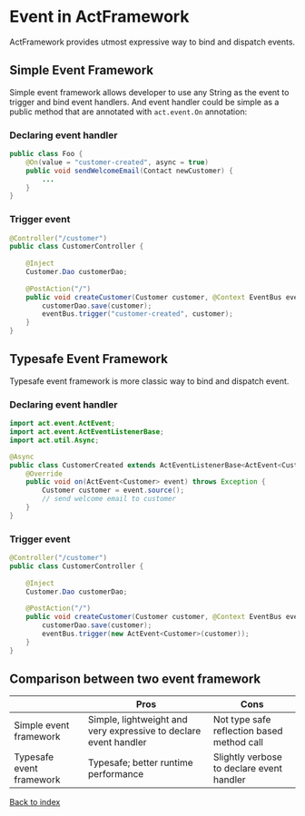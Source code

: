 # Event in ActFramework

ActFramework provides utmost expressive way to bind and dispatch events.

## Simple Event Framework

Simple event framework allows developer to use any String as the event to trigger and bind event handlers. And event handler could be simple as a public method that are annotated with `act.event.On` annotation:

### Declaring event handler

```java
public class Foo {
    @On(value = "customer-created", async = true)
    public void sendWelcomeEmail(Contact newCustomer) {
        ...
    }
}
```

### Trigger event

```java
@Controller("/customer")
public class CustomerController {
    
    @Inject
    Customer.Dao customerDao;
    
    @PostAction("/")
    public void createCustomer(Customer customer, @Context EventBus eventBus) {
        customerDao.save(customer);
        eventBus.trigger("customer-created", customer);
    }
}
```

## Typesafe Event Framework

Typesafe event framework is more classic way to bind and dispatch event.


### Declaring event handler

```java
import act.event.ActEvent;
import act.event.ActEventListenerBase;
import act.util.Async;

@Async
public class CustomerCreated extends ActEventListenerBase<ActEvent<Customer>> {
    @Override
    public void on(ActEvent<Customer> event) throws Exception {
        Customer customer = event.source();
        // send welcome email to customer
    }
}
```

### Trigger event


```java
@Controller("/customer")
public class CustomerController {
    
    @Inject
    Customer.Dao customerDao;
    
    @PostAction("/")
    public void createCustomer(Customer customer, @Context EventBus eventBus) {
        customerDao.save(customer);
        eventBus.trigger(new ActEvent<Customer>(customer));
    }
}
```

## Comparison between two event framework

<table>
<thead>
<tr>
<th></th><th>Pros</th><th>Cons</th>
</tr>
</thead>
<tbody>
<tr>
<td>Simple event framework</td>
<td>
Simple, lightweight and very expressive to declare event handler
</td>
<td>
Not type safe<br/> reflection based method call
</td>
</tr>
<tr>
<td>Typesafe event framework</td>
<td>
Typesafe; better runtime performance
</td>
<td>
Slightly verbose to declare event handler
</td>
</tr>
</tbody>
</table>

[Back to index](index.md)